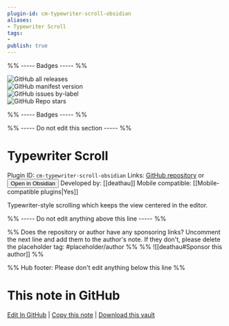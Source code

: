```yaml
---
plugin-id: cm-typewriter-scroll-obsidian
aliases:
- Typewriter Scroll
tags: 
- 
publish: true
---
```


%% ----- Badges ----- %%

![GitHub all releases](https://img.shields.io/github/downloads/deathau/cm-typewriter-scroll-obsidian/total?color=573E7A&logo=github&style=for-the-badge)   
![GitHub manifest version](https://img.shields.io/github/manifest-json/v/deathau/cm-typewriter-scroll-obsidian?color=573E7A&logo=github&style=for-the-badge)   
![GitHub issues by-label](https://img.shields.io/github/issues/deathau/cm-typewriter-scroll-obsidian/help%20wanted?color=573E7A&logo=github&style=for-the-badge)   
![GitHub Repo stars](https://img.shields.io/github/stars/deathau/cm-typewriter-scroll-obsidian?color=573E7A&logo=github&style=for-the-badge)

%% ----- Badges ----- %%

%% ----- Do not edit this section ----- %%

# Typewriter Scroll

Plugin ID: `cm-typewriter-scroll-obsidian`
Links: [GitHub repository](https://github.com/deathau/cm-typewriter-scroll-obsidian) or [<button id=HH>Open in Obsidian</button>](obsidian://goto-plugin?id=cm-typewriter-scroll-obsidian)
Developed by: [[deathau]]
Mobile compatible: [[Mobile-compatible plugins|Yes]]

Typewriter-style scrolling which keeps the view centered in the editor.

%% ----- Do not edit anything above this line ----- %% 

%% Does the repository or author have any sponsoring links? Uncomment the next line and add them to the author's note. If they don't, please delete the placeholder tag: #placeholder/author %%
%% ![[deathau#Sponsor this author]] %%

%% Hub footer: Please don't edit anything below this line %%

# This note in GitHub

<span class="git-footer">[Edit In GitHub](https://github.dev/obsidian-community/obsidian-hub/blob/main/02%20-%20Community%20Expansions/02.05%20All%20Community%20Expansions/Plugins/cm-typewriter-scroll-obsidian.md "git-hub-edit-note") | [Copy this note](https://raw.githubusercontent.com/obsidian-community/obsidian-hub/main/02%20-%20Community%20Expansions/02.05%20All%20Community%20Expansions/Plugins/cm-typewriter-scroll-obsidian.md "git-hub-copy-note") | [Download this vault](https://github.com/obsidian-community/obsidian-hub/archive/refs/heads/main.zip "git-hub-download-vault") </span>
